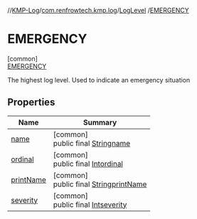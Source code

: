 //[KMP-Log](../../../../index.md)/[com.renfrowtech.kmp.log](../../index.md)/[LogLevel](../index.md)
/[EMERGENCY](index.md)

# EMERGENCY

[common]\
[EMERGENCY](index.md)

The highest log level. Used to indicate an emergency situation

## Properties

| Name | Summary |
|---|---|
| [name](../-t-r-a-c-e/index.md#-372974862%2FProperties%2F-747210664) | [common]<br>public final [String](https://kotlinlang.org/api/latest/jvm/stdlib/kotlin/-string/index.html)[name](../-t-r-a-c-e/index.md#-372974862%2FProperties%2F-747210664) |
| [ordinal](../-t-r-a-c-e/index.md#-739389684%2FProperties%2F-747210664) | [common]<br>public final [Int](https://kotlinlang.org/api/latest/jvm/stdlib/kotlin/-int/index.html)[ordinal](../-t-r-a-c-e/index.md#-739389684%2FProperties%2F-747210664) |
| [printName](../-t-r-a-c-e/index.md#-21287245%2FProperties%2F-747210664) | [common]<br>public final [String](https://kotlinlang.org/api/latest/jvm/stdlib/kotlin/-string/index.html)[printName](../-t-r-a-c-e/index.md#-21287245%2FProperties%2F-747210664) |
| [severity](../-t-r-a-c-e/index.md#-1780368686%2FProperties%2F-747210664) | [common]<br>public final [Int](https://kotlinlang.org/api/latest/jvm/stdlib/kotlin/-int/index.html)[severity](../-t-r-a-c-e/index.md#-1780368686%2FProperties%2F-747210664) |
